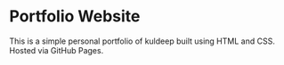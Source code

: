 # Portfolio Website

This is a simple personal portfolio of kuldeep built using HTML and CSS. Hosted via GitHub Pages.
